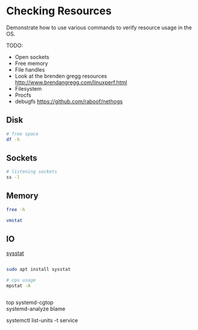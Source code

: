 # Checking Resources 
Demonstrate how to use various commands to verify resource usage in the OS.


TODO:
* Open sockets
* Free memory 
* File handles
* Look at the brenden gregg resources http://www.brendangregg.com/linuxperf.html
* Filesystem
* Procfs
* debugfs
https://github.com/raboof/nethogs

## Disk

```sh
# free space
df -h
```

## Sockets

```sh
# listening sockets
ss -l 
```
## Memory

```sh
free -h

vmstat 
```

## IO

[sysstat](https://www.linux.com/training-tutorials/sysstat-howto-deployment-and-configuration-guide-linux-servers/)  

```sh

sudo apt install sysstat   

# cpu usage
mpstat -A



```



top
systemd-cgtop   
systemd-analyze blame 

systemctl list-units -t service        

